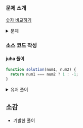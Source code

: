 ### 문제 소개

[숫자 비교하기](https://school.programmers.co.kr/learn/courses/30/lessons/120807)

<details>
<summary>문제</summary>
<div markdown="1">

정수 num1과 num2가 매개변수로 주어집니다.
두 수가 같으면 1 다르면 -1을 retrun하도록 solution 함수를 완성해주세요.

</div>
</details>

### 소스 코드 작성

#### juha 풀이

```js
function solution(num1, num2) {
  return num1 === num2 ? 1 : -1;
}
```

<details>
<summary>유저 풀이</summary>
<div markdown="2">

```js
function solution(num1, num2) {
  return ((num1 == num2) - 0.5) * 2;
}
```

</div>
</details>

## 소감

- 기발한 풀이
